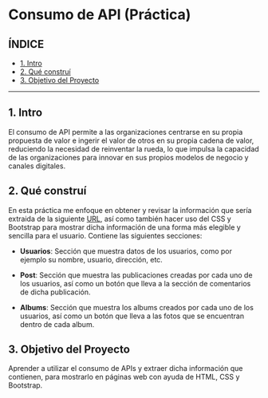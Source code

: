 # Consumo de API (Práctica)

## **ÍNDICE**

* [1. Intro](README.md#1-intro)
* [2. Qué construí](README.md#2-qué-construí)
* [3. Objetivo del Proyecto](README.md#3-objetivo-del-proyecto)

****

## 1. Intro

El consumo de API permite a las organizaciones centrarse en su propia propuesta de valor e ingerir el valor de otros en su propia cadena de valor, reduciendo la necesidad de reinventar la rueda, lo que impulsa la capacidad de las organizaciones para innovar en sus propios modelos de negocio y canales digitales.

## 2. Qué construí

En esta práctica me enfoque en obtener y revisar la información que sería extraida de la siguiente [URL](https://jsonplaceholder.typicode.com/users), así como también hacer uso del CSS y Bootstrap para mostrar dicha información de una forma más elegible y sencilla para el usuario.
Contiene las siguientes secciones:

* **Usuarios**: Sección que muestra datos de los usuarios, como por ejemplo su nombre, usuario, dirección, etc.

* **Post**: Sección que muestra las publicaciones creadas por cada uno de los usuarios, así como un botón que lleva a la sección de comentarios de dicha publicación.

* **Albums**: Sección que muestra los albums creados por cada uno de los usuarios, así como un botón que lleva a las fotos que se encuentran dentro de cada album.

## 3. Objetivo del Proyecto

Aprender a utilizar el consumo de APIs y extraer dicha información que contienen, para mostrarlo en páginas web con ayuda de HTML, CSS y Bootstrap.
